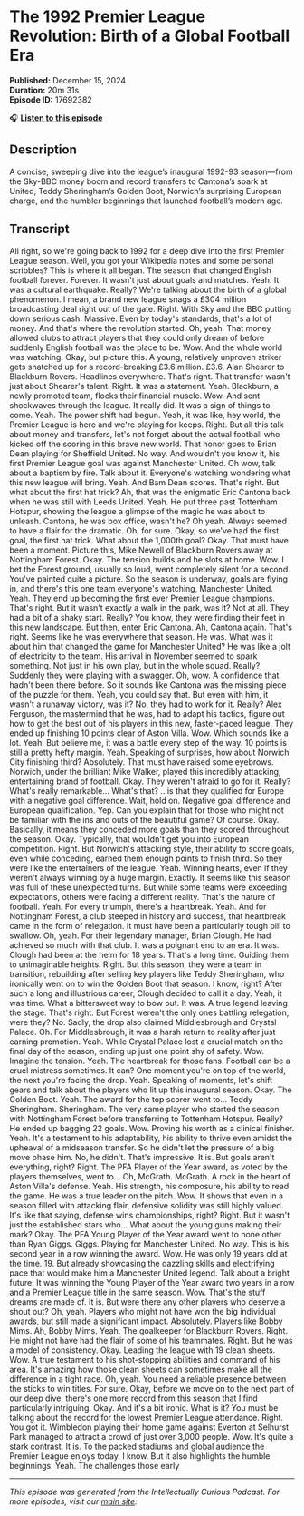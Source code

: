 # The 1992 Premier League Revolution: Birth of a Global Football Era

**Published:** December 15, 2024  
**Duration:** 20m 31s  
**Episode ID:** 17692382

🎧 **[Listen to this episode](https://intellectuallycurious.buzzsprout.com/2529712/episodes/17692382-the-1992-premier-league-revolution-birth-of-a-global-football-era)**

## Description

A concise, sweeping dive into the league’s inaugural 1992-93 season—from the Sky-BBC money boom and record transfers to Cantona’s spark at United, Teddy Sheringham’s Golden Boot, Norwich’s surprising European charge, and the humbler beginnings that launched football’s modern age.

## Transcript

All right, so we're going back to 1992 for a deep dive into the first Premier League season. Well, you got your Wikipedia notes and some personal scribbles? This is where it all began. The season that changed English football forever. Forever. It wasn't just about goals and matches. Yeah. It was a cultural earthquake. Really? We're talking about the birth of a global phenomenon. I mean, a brand new league snags a £304 million broadcasting deal right out of the gate. Right. With Sky and the BBC putting down serious cash. Massive. Even by today's standards, that's a lot of money. And that's where the revolution started. Oh, yeah. That money allowed clubs to attract players that they could only dream of before suddenly English football was the place to be. Wow. And the whole world was watching. Okay, but picture this. A young, relatively unproven striker gets snatched up for a record-breaking £3.6 million. £3.6. Alan Shearer to Blackburn Rovers. Headlines everywhere. That's right. That transfer wasn't just about Shearer's talent. Right. It was a statement. Yeah. Blackburn, a newly promoted team, flocks their financial muscle. Wow. And sent shockwaves through the league. It really did. It was a sign of things to come. Yeah. The power shift had begun. Yeah, it was like, hey world, the Premier League is here and we're playing for keeps. Right. But all this talk about money and transfers, let's not forget about the actual football who kicked off the scoring in this brave new world. That honor goes to Brian Dean playing for Sheffield United. No way. And wouldn't you know it, his first Premier League goal was against Manchester United. Oh wow, talk about a baptism by fire. Talk about it. Everyone's watching wondering what this new league will bring. Yeah. And Bam Dean scores. That's right. But what about the first hat trick? Ah, that was the enigmatic Eric Cantona back when he was still with Leeds United. Yeah. He put three past Tottenham Hotspur, showing the league a glimpse of the magic he was about to unleash. Cantona, he was box office, wasn't he? Oh yeah. Always seemed to have a flair for the dramatic. Oh, for sure. Okay, so we've had the first goal, the first hat trick. What about the 1,000th goal? Okay. That must have been a moment. Picture this, Mike Newell of Blackburn Rovers away at Nottingham Forest. Okay. The tension builds and he slots at home. Wow. I bet the Forest ground, usually so loud, went completely silent for a second. You've painted quite a picture. So the season is underway, goals are flying in, and there's this one team everyone's watching, Manchester United. Yeah. They end up becoming the first ever Premier League champions. That's right. But it wasn't exactly a walk in the park, was it? Not at all. They had a bit of a shaky start. Really? You know, they were finding their feet in this new landscape. But then, enter Eric Cantona. Ah, Cantona again. That's right. Seems like he was everywhere that season. He was. What was it about him that changed the game for Manchester United? He was like a jolt of electricity to the team. His arrival in November seemed to spark something. Not just in his own play, but in the whole squad. Really? Suddenly they were playing with a swagger. Oh, wow. A confidence that hadn't been there before. So it sounds like Cantona was the missing piece of the puzzle for them. Yeah, you could say that. But even with him, it wasn't a runaway victory, was it? No, they had to work for it. Really? Alex Ferguson, the mastermind that he was, had to adapt his tactics, figure out how to get the best out of his players in this new, faster-paced league. They ended up finishing 10 points clear of Aston Villa. Wow. Which sounds like a lot. Yeah. But believe me, it was a battle every step of the way. 10 points is still a pretty hefty margin. Yeah. Speaking of surprises, how about Norwich City finishing third? Absolutely. That must have raised some eyebrows. Norwich, under the brilliant Mike Walker, played this incredibly attacking, entertaining brand of football. Okay. They weren't afraid to go for it. Really? What's really remarkable... What's that? ...is that they qualified for Europe with a negative goal difference. Wait, hold on. Negative goal difference and European qualification. Yep. Can you explain that for those who might not be familiar with the ins and outs of the beautiful game? Of course. Okay. Basically, it means they conceded more goals than they scored throughout the season. Okay. Typically, that wouldn't get you into European competition. Right. But Norwich's attacking style, their ability to score goals, even while conceding, earned them enough points to finish third. So they were like the entertainers of the league. Yeah. Winning hearts, even if they weren't always winning by a huge margin. Exactly. It seems like this season was full of these unexpected turns. But while some teams were exceeding expectations, others were facing a different reality. That's the nature of football. Yeah. For every triumph, there's a heartbreak. Yeah. And for Nottingham Forest, a club steeped in history and success, that heartbreak came in the form of relegation. It must have been a particularly tough pill to swallow. Oh, yeah. For their legendary manager, Brian Clough. He had achieved so much with that club. It was a poignant end to an era. It was. Clough had been at the helm for 18 years. That's a long time. Guiding them to unimaginable heights. Right. But this season, they were a team in transition, rebuilding after selling key players like Teddy Sheringham, who ironically went on to win the Golden Boot that season. I know, right? After such a long and illustrious career, Clough decided to call it a day. Yeah, it was time. What a bittersweet way to bow out. It was. A true legend leaving the stage. That's right. But Forest weren't the only ones battling relegation, were they? No. Sadly, the drop also claimed Middlesbrough and Crystal Palace. Oh. For Middlesbrough, it was a harsh return to reality after just earning promotion. Yeah. While Crystal Palace lost a crucial match on the final day of the season, ending up just one point shy of safety. Wow. Imagine the tension. Yeah. The heartbreak for those fans. Football can be a cruel mistress sometimes. It can? One moment you're on top of the world, the next you're facing the drop. Yeah. Speaking of moments, let's shift gears and talk about the players who lit up this inaugural season. Okay. The Golden Boot. Yeah. The award for the top scorer went to... Teddy Sheringham. Sheringham. The very same player who started the season with Nottingham Forest before transferring to Tottenham Hotspur. Really? He ended up bagging 22 goals. Wow. Proving his worth as a clinical finisher. Yeah. It's a testament to his adaptability, his ability to thrive even amidst the upheaval of a midseason transfer. So he didn't let the pressure of a big move phase him. No, he didn't. That's impressive. It is. But goals aren't everything, right? Right. The PFA Player of the Year award, as voted by the players themselves, went to... Oh, McGrath. McGrath. A rock in the heart of Aston Villa's defense. Yeah. His strength, his composure, his ability to read the game. He was a true leader on the pitch. Wow. It shows that even in a season filled with attacking flair, defensive solidity was still highly valued. It's like that saying, defense wins championships, right? Right. But it wasn't just the established stars who... What about the young guns making their mark? Okay. The PFA Young Player of the Year award went to none other than Ryan Giggs. Giggs. Playing for Manchester United. No way. This is his second year in a row winning the award. Wow. He was only 19 years old at the time. 19. But already showcasing the dazzling skills and electrifying pace that would make him a Manchester United legend. Talk about a bright future. It was winning the Young Player of the Year award two years in a row and a Premier League title in the same season. Wow. That's the stuff dreams are made of. It is. But were there any other players who deserve a shout out? Oh, yeah. Players who might not have won the big individual awards, but still made a significant impact. Absolutely. Players like Bobby Mims. Ah, Bobby Mims. Yeah. The goalkeeper for Blackburn Rovers. Right. He might not have had the flair of some of his teammates. Right. But he was a model of consistency. Okay. Leading the league with 19 clean sheets. Wow. A true testament to his shot-stopping abilities and command of his area. It's amazing how those clean sheets can sometimes make all the difference in a tight race. Oh, yeah. You need a reliable presence between the sticks to win titles. For sure. Okay, before we move on to the next part of our deep dive, there's one more record from this season that I find particularly intriguing. Okay. And it's a bit ironic. What is it? You must be talking about the record for the lowest Premier League attendance. Right. You got it. Wimbledon playing their home game against Everton at Selhurst Park managed to attract a crowd of just over 3,000 people. Wow. It's quite a stark contrast. It is. To the packed stadiums and global audience the Premier League enjoys today. I know. But it also highlights the humble beginnings. Yeah. The challenges those early

---
*This episode was generated from the Intellectually Curious Podcast. For more episodes, visit our [main site](https://intellectuallycurious.buzzsprout.com).*
